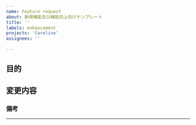 ```yaml
---
name: Feature request
about: 新規機能及び機能向上向けテンプレート
title: ''
labels: enhancement
projects: 'Coreline'
assignees: ''

---
```


<!--
タイトルはどのような機能改善をしたいかを書く
-->

## 目的
<!-- 具体的にユーザーのどのような負担が減るか、UIUXの改善に繋がるか、売り上げに繋がるか、など。 -->

## 変更内容
<!-- どういう機能を実装するかをなるべく具体的に書く(要件定義〜基本設計レベルでOK) -->

### 備考
---
